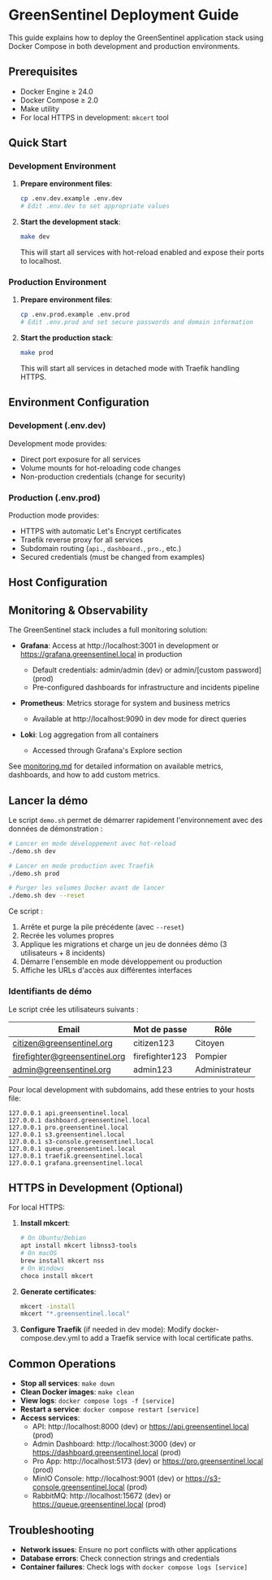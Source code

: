# GreenSentinel Deployment Guide

This guide explains how to deploy the GreenSentinel application stack using Docker Compose in both development and production environments.

## Prerequisites

- Docker Engine ≥ 24.0
- Docker Compose ≥ 2.0
- Make utility
- For local HTTPS in development: `mkcert` tool

## Quick Start

### Development Environment

1. **Prepare environment files**:
   ```bash
   cp .env.dev.example .env.dev
   # Edit .env.dev to set appropriate values
   ```

2. **Start the development stack**:
   ```bash
   make dev
   ```
   This will start all services with hot-reload enabled and expose their ports to localhost.

### Production Environment

1. **Prepare environment files**:
   ```bash
   cp .env.prod.example .env.prod
   # Edit .env.prod and set secure passwords and domain information
   ```

2. **Start the production stack**:
   ```bash
   make prod
   ```
   This will start all services in detached mode with Traefik handling HTTPS.

## Environment Configuration

### Development (.env.dev)

Development mode provides:
- Direct port exposure for all services
- Volume mounts for hot-reloading code changes
- Non-production credentials (change for security)

### Production (.env.prod)

Production mode provides:
- HTTPS with automatic Let's Encrypt certificates
- Traefik reverse proxy for all services
- Subdomain routing (`api.`, `dashboard.`, `pro.`, etc.)
- Secured credentials (must be changed from examples)

## Host Configuration

## Monitoring & Observability

The GreenSentinel stack includes a full monitoring solution:

- **Grafana**: Access at http://localhost:3001 in development or https://grafana.greensentinel.local in production
  - Default credentials: admin/admin (dev) or admin/[custom password] (prod)
  - Pre-configured dashboards for infrastructure and incidents pipeline

- **Prometheus**: Metrics storage for system and business metrics
  - Available at http://localhost:9090 in dev mode for direct queries

- **Loki**: Log aggregation from all containers
  - Accessed through Grafana's Explore section

See [monitoring.md](monitoring.md) for detailed information on available metrics, dashboards, and how to add custom metrics.


## Lancer la démo

Le script `demo.sh` permet de démarrer rapidement l'environnement avec des données de démonstration :

```bash
# Lancer en mode développement avec hot-reload
./demo.sh dev

# Lancer en mode production avec Traefik
./demo.sh prod

# Purger les volumes Docker avant de lancer
./demo.sh dev --reset
```

Ce script :

1. Arrête et purge la pile précédente (avec `--reset`)  
2. Recrée les volumes propres  
3. Applique les migrations et charge un jeu de données démo (3 utilisateurs + 8 incidents)  
4. Démarre l'ensemble en mode développement ou production  
5. Affiche les URLs d'accès aux différentes interfaces

### Identifiants de démo

Le script crée les utilisateurs suivants :

| Email | Mot de passe | Rôle |
|-------|-------------|------|
| citizen@greensentinel.org | citizen123 | Citoyen |
| firefighter@greensentinel.org | firefighter123 | Pompier |
| admin@greensentinel.org | admin123 | Administrateur |

Pour local development with subdomains, add these entries to your hosts file:
```
127.0.0.1 api.greensentinel.local
127.0.0.1 dashboard.greensentinel.local
127.0.0.1 pro.greensentinel.local
127.0.0.1 s3.greensentinel.local
127.0.0.1 s3-console.greensentinel.local
127.0.0.1 queue.greensentinel.local
127.0.0.1 traefik.greensentinel.local
127.0.0.1 grafana.greensentinel.local
```

## HTTPS in Development (Optional)

For local HTTPS:

1. **Install mkcert**:
   ```bash
   # On Ubuntu/Debian
   apt install mkcert libnss3-tools
   # On macOS
   brew install mkcert nss
   # On Windows
   choco install mkcert
   ```

2. **Generate certificates**:
   ```bash
   mkcert -install
   mkcert "*.greensentinel.local"
   ```

3. **Configure Traefik** (if needed in dev mode):
   Modify docker-compose.dev.yml to add a Traefik service with local certificate paths.

## Common Operations

- **Stop all services**: `make down`
- **Clean Docker images**: `make clean`
- **View logs**: `docker compose logs -f [service]`
- **Restart a service**: `docker compose restart [service]`
- **Access services**:
  - API: http://localhost:8000 (dev) or https://api.greensentinel.local (prod)
  - Admin Dashboard: http://localhost:3000 (dev) or https://dashboard.greensentinel.local (prod)
  - Pro App: http://localhost:5173 (dev) or https://pro.greensentinel.local (prod)
  - MinIO Console: http://localhost:9001 (dev) or https://s3-console.greensentinel.local (prod)
  - RabbitMQ: http://localhost:15672 (dev) or https://queue.greensentinel.local (prod)

## Troubleshooting

- **Network issues**: Ensure no port conflicts with other applications
- **Database errors**: Check connection strings and credentials
- **Container failures**: Check logs with `docker compose logs [service]`
